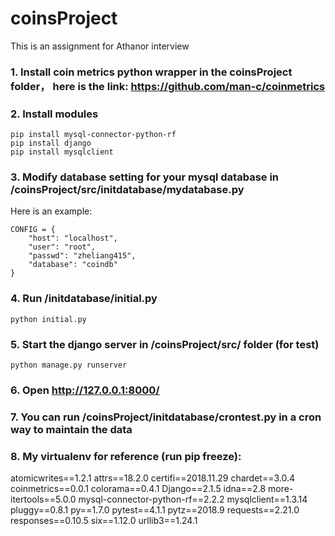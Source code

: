 # coinsProject
This is an assignment for Athanor interview
### 1. Install coin metrics python wrapper in the coinsProject folder， here is the link: https://github.com/man-c/coinmetrics

### 2. Install modules 
```
pip install mysql-connector-python-rf
pip install django
pip install mysqlclient
```
### 3. Modify database setting for your mysql database in /coinsProject/src/initdatabase/mydatabase.py

Here is an example:
```
CONFIG = {
	"host": "localhost",
  	"user": "root",
 	"passwd": "zheliang415",
 	"database": "coindb"
}
```

### 4. Run /initdatabase/initial.py
```python initial.py```

### 5. Start the django server in /coinsProject/src/ folder (for test)
```python manage.py runserver```

### 6. Open http://127.0.0.1:8000/

### 7. You can run /coinsProject/initdatabase/crontest.py in a cron way to maintain the data

### 8. My virtualenv for reference (run pip freeze):

atomicwrites==1.2.1
attrs==18.2.0
certifi==2018.11.29
chardet==3.0.4
coinmetrics==0.0.1
colorama==0.4.1
Django==2.1.5
idna==2.8
more-itertools==5.0.0
mysql-connector-python-rf==2.2.2
mysqlclient==1.3.14
pluggy==0.8.1
py==1.7.0
pytest==4.1.1
pytz==2018.9
requests==2.21.0
responses==0.10.5
six==1.12.0
urllib3==1.24.1
